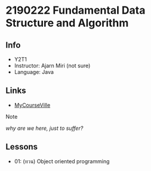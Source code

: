 # 2190222 Fundamental Data Structure and Algorithm

## Info
* Y2T1
* Instructor: Ajarn Miri (not sure)
* Language: Java

## Links
* [MyCourseVille](https://www.mycourseville.com/?q=courseville/course/56320)

> [!NOTE]
> *why are we here, just to suffer?*

## Lessons
- 01: (ทวน) Object oriented programming
